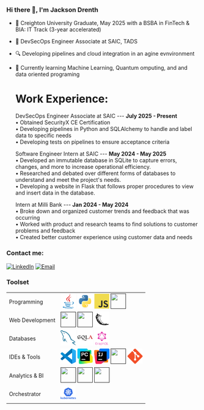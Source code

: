 ### Hi there 👋, I'm Jackson Drenth

- 📖 Creighton University Graduate, May 2025 with a BSBA in FinTech & BIA: IT Track (3-year accelerated)
- 💼 DevSecOps Engineer Associate at SAIC, TADS
- 🔍 Developing pipelines and cloud integration in an agine evnvironment
- 📝 Currently learning Machine Learning, Quantum omputing, and and data oriented programing

  <h1>Work Experience:</h1> 

  DevSecOps Engineer Associate at SAIC            ---              <b>July 2025 - Present</b>
  <br>
  •	Obtained SecurityX CE Certification
  <br>
  •	Developing pipelines in Python and SQLAlchemy to handle and label data to specific needs
  <br>
  •	Developing tests on pipelines to ensure acceptance criteria
  <br>

  Software Engineer Intern at SAIC            ---              <b>May 2024 - May 2025</b>
  <br>
  •	Developed an immutable database in SQLite to capture errors, changes, and more to increase operational efficiency.
  <br>
  •	Researched and debated over different forms of databases to understand and meet the project's needs.
  <br>
  •	Developing a website in Flask that follows proper procedures to view and insert data in the database.
  <br>

  Intern at Milli Bank                  ---               <b>Jan 2024 - May 2024</b>
  <br>
  •	Broke down and organized customer trends and feedback that was occurring
  <br>
  •	Worked with product and research teams to find solutions to customer problems and feedback
  <br>
  •	Created better customer experience using customer data and needs
  <br>

### Contact me:

<a href="https://www.linkedin.com/in/jacksondrenth" target="_blank"><img src="https://www.vectorlogo.zone/logos/linkedin/linkedin-icon.svg" alt="LinkedIn" width="40" height="40"/></a>
<a href="mailto:JacksonDrenth@creighton.edu"><img src="https://upload.wikimedia.org/wikipedia/commons/thumb/d/df/Microsoft_Office_Outlook_%282018–present%29.svg/2203px-Microsoft_Office_Outlook_%282018–present%29.svg.png" alt="Email" width="40" height="40"/></a>

### Toolset

<table>
<!--     <tr>
        <td>CI/CD</td>
        <td>
            <a href=""><img src="https://github.githubassets.com/assets/GitHub-Mark-ea2971cee799.png" width="40" height="40"/></a>
        </td>
    </tr> -->
    <tr>
        <td>Programming</td>
        <td>
            <a href=""><img src="https://github.com/devicons/devicon/blob/v2.13.0/icons/java/java-original.svg" width="40" height="40"/></a>
            <a href=""><img src="https://github.com/devicons/devicon/blob/v2.13.0/icons/python/python-original.svg" width="40" height="40"/></a>
          <a href=""><img src="https://github.com/devicons/devicon/blob/v2.13.0/icons/javascript/javascript-original.svg" width="40" height="40"/></a>
          <a href=""><img src="https://upload.wikimedia.org/wikipedia/commons/thumb/2/27/PHP-logo.svg/640px-PHP-logo.svg.png" width="40" height="40"/></a>
        </td>
    </tr>
    <tr>
        <td>Web Development</td>
        <td>
            <a href=""><img src="https://upload.wikimedia.org/wikipedia/commons/thumb/8/82/Devicon-html5-plain.svg/640px-Devicon-html5-plain.svg.png" width="40" height="40"/></a>
            <a href=""><img src="https://upload.wikimedia.org/wikipedia/commons/thumb/6/62/CSS3_logo.svg/800px-CSS3_logo.svg.png" width="40" height="40"/></a>   
            <a href=""><img src="https://github.com/devicons/devicon/blob/v2.13.0/icons/flask/flask-original.svg" width="40" height="40"/></a>
        </td>
    </tr>
    <tr>
        <td>Databases</td>
        <td>
            <a href=""><img src="https://github.com/devicons/devicon/blob/v2.13.0/icons/mysql/mysql-original.svg" width="40" height="40"/></a>
          <a href=""><img src="https://github.com/devicons/devicon/blob/v2.13.0/icons/sqlalchemy/sqlalchemy-original.svg" width="40" height="40"/></a>
          <a href=""><img src="https://github.com/devicons/devicon/blob/v2.13.0/icons/graphql/graphql-plain-wordmark.svg" width="40" height="40"/></a>
        </td>
    </tr>
    <tr>
        <td>IDEs & Tools</td>
        <td>
            <a href=""><img src="https://github.com/devicons/devicon/blob/v2.13.0/icons/vscode/vscode-original.svg" width="40" height="40"/></a>
            <a href=""><img src="https://github.com/devicons/devicon/blob/v2.13.0/icons/pycharm/pycharm-original.svg" width="40" height="40"/></a>
            <a href=""><img src="https://github.com/devicons/devicon/blob/v2.13.0/icons/intellij/intellij-original.svg" width="40" height="40"/></a>
            <a href=""><img src="https://upload.wikimedia.org/wikipedia/commons/thumb/c/c1/Android_Studio_icon_%282023%29.svg/640px-Android_Studio_icon_%282023%29.svg.png" width="40" height="40"/></a>
          <a href=""><img src="https://raw.githubusercontent.com/devicons/devicon/00f02ef57fb7601fd1ddcc2fe6fe670fef3ae3e4/icons/git/git-original.svg" width="40" height="40"/></a>
        </td>
    </tr>
    <tr>
        <td>Analytics & BI</td>
        <td>
            <a href=""><img src="https://i.pinimg.com/originals/73/96/b8/7396b8543078228985df506d122df2e7.png" width="40" height="40"/></a>
            <a href=""><img src="https://upload.wikimedia.org/wikipedia/commons/thumb/c/cf/New_Power_BI_Logo.svg/640px-New_Power_BI_Logo.svg.png" width="40" height="40"/></a>
            <a href=""><img src="https://logowik.com/content/uploads/images/tableau-software.jpg" width="40" height="40"/></a>
        </td>
    </tr>
  <tr>
    <td>Orchestrator
      <td>
        <a href=""><img src="https://raw.githubusercontent.com/devicons/devicon/00f02ef57fb7601fd1ddcc2fe6fe670fef3ae3e4/icons/kubernetes/kubernetes-plain-wordmark.svg" width="40"/></a>
      </td>
    </td>
  </tr>
</table>

<br/>
